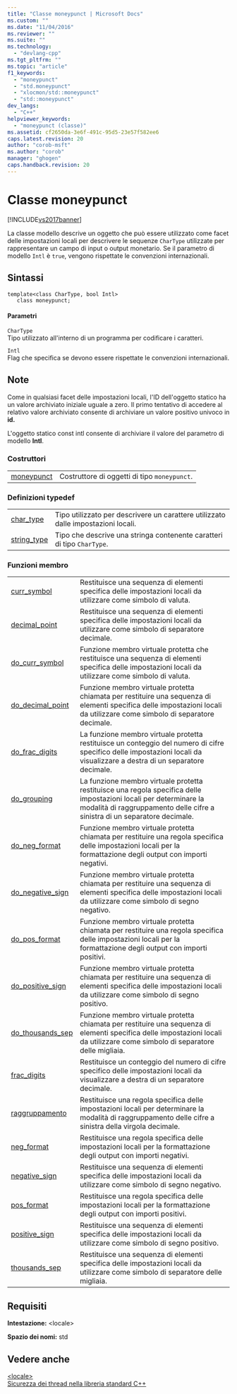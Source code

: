 ```yaml
---
title: "Classe moneypunct | Microsoft Docs"
ms.custom: ""
ms.date: "11/04/2016"
ms.reviewer: ""
ms.suite: ""
ms.technology: 
  - "devlang-cpp"
ms.tgt_pltfrm: ""
ms.topic: "article"
f1_keywords: 
  - "moneypunct"
  - "std.moneypunct"
  - "xlocmon/std::moneypunct"
  - "std::moneypunct"
dev_langs: 
  - "C++"
helpviewer_keywords: 
  - "moneypunct (classe)"
ms.assetid: cf2650da-3e6f-491c-95d5-23e57f582ee6
caps.latest.revision: 20
author: "corob-msft"
ms.author: "corob"
manager: "ghogen"
caps.handback.revision: 20
---
```

# Classe moneypunct
[!INCLUDE[vs2017banner](../assembler/inline/includes/vs2017banner.md)]

La classe modello descrive un oggetto che può essere utilizzato come facet delle impostazioni locali per descrivere le sequenze `CharType` utilizzate per rappresentare un campo di input o output monetario.  Se il parametro di modello `Intl` è `true`, vengono rispettate le convenzioni internazionali.  
  
## Sintassi  
  
```  
template<class CharType, bool Intl>   
   class moneypunct;  
```  
  
#### Parametri  
 `CharType`  
 Tipo utilizzato all'interno di un programma per codificare i caratteri.  
  
 `Intl`  
 Flag che specifica se devono essere rispettate le convenzioni internazionali.  
  
## Note  
 Come in qualsiasi facet delle impostazioni locali, l'ID dell'oggetto statico ha un valore archiviato iniziale uguale a zero.  Il primo tentativo di accedere al relativo valore archiviato consente di archiviare un valore positivo univoco in **id.**  
  
 L'oggetto statico const intl consente di archiviare il valore del parametro di modello **Intl**.  
  
### Costruttori  
  
|||  
|-|-|  
|[moneypunct](../Topic/moneypunct::moneypunct.md)|Costruttore di oggetti di tipo `moneypunct`.|  
  
### Definizioni typedef  
  
|||  
|-|-|  
|[char\_type](../Topic/moneypunct::char_type.md)|Tipo utilizzato per descrivere un carattere utilizzato dalle impostazioni locali.|  
|[string\_type](../Topic/moneypunct::string_type.md)|Tipo che descrive una stringa contenente caratteri di tipo `CharType`.|  
  
### Funzioni membro  
  
|||  
|-|-|  
|[curr\_symbol](../Topic/moneypunct::curr_symbol.md)|Restituisce una sequenza di elementi specifica delle impostazioni locali da utilizzare come simbolo di valuta.|  
|[decimal\_point](../Topic/moneypunct::decimal_point.md)|Restituisce una sequenza di elementi specifica delle impostazioni locali da utilizzare come simbolo di separatore decimale.|  
|[do\_curr\_symbol](../Topic/moneypunct::do_curr_symbol.md)|Funzione membro virtuale protetta che restituisce una sequenza di elementi specifica delle impostazioni locali da utilizzare come simbolo di valuta.|  
|[do\_decimal\_point](../Topic/moneypunct::do_decimal_point.md)|Funzione membro virtuale protetta chiamata per restituire una sequenza di elementi specifica delle impostazioni locali da utilizzare come simbolo di separatore decimale.|  
|[do\_frac\_digits](../Topic/moneypunct::do_frac_digits.md)|La funzione membro virtuale protetta restituisce un conteggio del numero di cifre specifico delle impostazioni locali da visualizzare a destra di un separatore decimale.|  
|[do\_grouping](../Topic/moneypunct::do_grouping.md)|La funzione membro virtuale protetta restituisce una regola specifica delle impostazioni locali per determinare la modalità di raggruppamento delle cifre a sinistra di un separatore decimale.|  
|[do\_neg\_format](../Topic/moneypunct::do_neg_format.md)|Funzione membro virtuale protetta chiamata per restituire una regola specifica delle impostazioni locali per la formattazione degli output con importi negativi.|  
|[do\_negative\_sign](../Topic/moneypunct::do_negative_sign.md)|Funzione membro virtuale protetta chiamata per restituire una sequenza di elementi specifica delle impostazioni locali da utilizzare come simbolo di segno negativo.|  
|[do\_pos\_format](../Topic/moneypunct::do_pos_format.md)|Funzione membro virtuale protetta chiamata per restituire una regola specifica delle impostazioni locali per la formattazione degli output con importi positivi.|  
|[do\_positive\_sign](../Topic/moneypunct::do_positive_sign.md)|Funzione membro virtuale protetta chiamata per restituire una sequenza di elementi specifica delle impostazioni locali da utilizzare come simbolo di segno positivo.|  
|[do\_thousands\_sep](../Topic/moneypunct::do_thousands_sep.md)|Funzione membro virtuale protetta chiamata per restituire una sequenza di elementi specifica delle impostazioni locali da utilizzare come simbolo di separatore delle migliaia.|  
|[frac\_digits](../Topic/moneypunct::frac_digits.md)|Restituisce un conteggio del numero di cifre specifico delle impostazioni locali da visualizzare a destra di un separatore decimale.|  
|[raggruppamento](../Topic/moneypunct::grouping.md)|Restituisce una regola specifica delle impostazioni locali per determinare la modalità di raggruppamento delle cifre a sinistra della virgola decimale.|  
|[neg\_format](../Topic/moneypunct::neg_format.md)|Restituisce una regola specifica delle impostazioni locali per la formattazione degli output con importi negativi.|  
|[negative\_sign](../Topic/moneypunct::negative_sign.md)|Restituisce una sequenza di elementi specifica delle impostazioni locali da utilizzare come simbolo di segno negativo.|  
|[pos\_format](../Topic/moneypunct::pos_format.md)|Restituisce una regola specifica delle impostazioni locali per la formattazione degli output con importi positivi.|  
|[positive\_sign](../Topic/moneypunct::positive_sign.md)|Restituisce una sequenza di elementi specifica delle impostazioni locali da utilizzare come simbolo di segno positivo.|  
|[thousands\_sep](../Topic/moneypunct::thousands_sep.md)|Restituisce una sequenza di elementi specifica delle impostazioni locali da utilizzare come simbolo di separatore delle migliaia.|  
  
## Requisiti  
 **Intestazione:** \<locale\>  
  
 **Spazio dei nomi:** std  
  
## Vedere anche  
 [\<locale\>](../standard-library/locale.md)   
 [Sicurezza dei thread nella libreria standard C\+\+](../standard-library/thread-safety-in-the-cpp-standard-library.md)